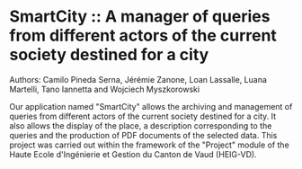 # SmartCity :: A manager of queries from different actors of the current society destined for a city
Authors: Camilo Pineda Serna, Jérémie Zanone, Loan Lassalle, Luana Martelli, Tano Iannetta and Wojciech Myszkorowski


Our application named "SmartCity" allows the archiving and management of queries from different actors of the current society destined for a city. It also allows the display of the place, a description corresponding to the queries and the production of PDF documents of the selected data. This project was carried out within the framework of the "Project" module of the Haute Ecole d'Ingénierie et Gestion du Canton de Vaud (HEIG-VD).
